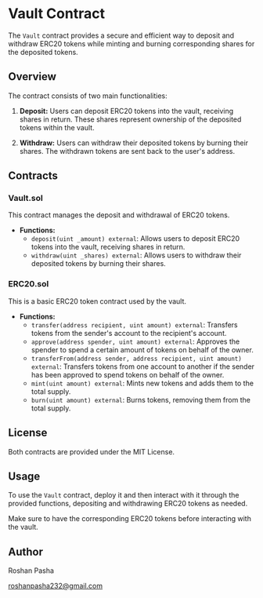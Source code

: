 # Vault Contract

The `Vault` contract provides a secure and efficient way to deposit and withdraw ERC20 tokens while minting and burning corresponding shares for the deposited tokens.

## Overview

The contract consists of two main functionalities:

1. **Deposit:** Users can deposit ERC20 tokens into the vault, receiving shares in return. These shares represent ownership of the deposited tokens within the vault.

2. **Withdraw:** Users can withdraw their deposited tokens by burning their shares. The withdrawn tokens are sent back to the user's address.

## Contracts

### Vault.sol

This contract manages the deposit and withdrawal of ERC20 tokens.

- **Functions:**
  - `deposit(uint _amount) external`: Allows users to deposit ERC20 tokens into the vault, receiving shares in return.
  - `withdraw(uint _shares) external`: Allows users to withdraw their deposited tokens by burning their shares.

### ERC20.sol

This is a basic ERC20 token contract used by the vault.

- **Functions:**
  - `transfer(address recipient, uint amount) external`: Transfers tokens from the sender's account to the recipient's account.
  - `approve(address spender, uint amount) external`: Approves the spender to spend a certain amount of tokens on behalf of the owner.
  - `transferFrom(address sender, address recipient, uint amount) external`: Transfers tokens from one account to another if the sender has been approved to spend tokens on behalf of the owner.
  - `mint(uint amount) external`: Mints new tokens and adds them to the total supply.
  - `burn(uint amount) external`: Burns tokens, removing them from the total supply.

## License

Both contracts are provided under the MIT License.

## Usage

To use the `Vault` contract, deploy it and then interact with it through the provided functions, depositing and withdrawing ERC20 tokens as needed.

Make sure to have the corresponding ERC20 tokens before interacting with the vault.

## Author

Roshan Pasha

roshanpasha232@gmail.com
